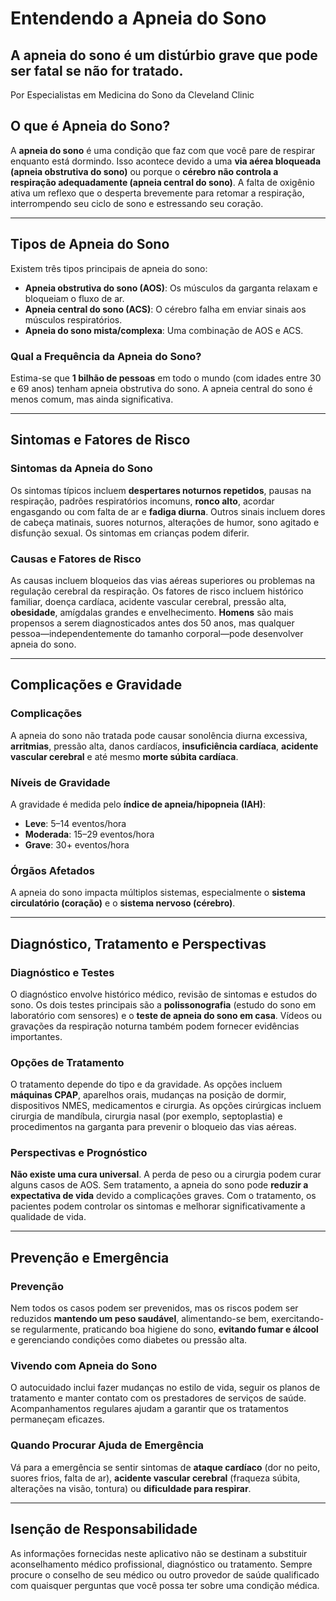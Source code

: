 # Entendendo a Apneia do Sono

## A apneia do sono é um distúrbio grave que pode ser fatal se não for tratado.

Por Especialistas em Medicina do Sono da Cleveland Clinic

## O que é Apneia do Sono?

A **apneia do sono** é uma condição que faz com que você pare de respirar enquanto está dormindo. Isso acontece devido a uma **via aérea bloqueada (apneia obstrutiva do sono)** ou porque o **cérebro não controla a respiração adequadamente (apneia central do sono)**. A falta de oxigênio ativa um reflexo que o desperta brevemente para retomar a respiração, interrompendo seu ciclo de sono e estressando seu coração.

---

## Tipos de Apneia do Sono

Existem três tipos principais de apneia do sono:

- **Apneia obstrutiva do sono (AOS)**: Os músculos da garganta relaxam e bloqueiam o fluxo de ar.
- **Apneia central do sono (ACS)**: O cérebro falha em enviar sinais aos músculos respiratórios.
- **Apneia do sono mista/complexa**: Uma combinação de AOS e ACS.

### Qual a Frequência da Apneia do Sono?

Estima-se que **1 bilhão de pessoas** em todo o mundo (com idades entre 30 e 69 anos) tenham apneia obstrutiva do sono. A apneia central do sono é menos comum, mas ainda significativa.

---

## Sintomas e Fatores de Risco

### Sintomas da Apneia do Sono

Os sintomas típicos incluem **despertares noturnos repetidos**, pausas na respiração, padrões respiratórios incomuns, **ronco alto**, acordar engasgando ou com falta de ar e **fadiga diurna**. Outros sinais incluem dores de cabeça matinais, suores noturnos, alterações de humor, sono agitado e disfunção sexual. Os sintomas em crianças podem diferir.

### Causas e Fatores de Risco

As causas incluem bloqueios das vias aéreas superiores ou problemas na regulação cerebral da respiração. Os fatores de risco incluem histórico familiar, doença cardíaca, acidente vascular cerebral, pressão alta, **obesidade**, amígdalas grandes e envelhecimento. **Homens** são mais propensos a serem diagnosticados antes dos 50 anos, mas qualquer pessoa—independentemente do tamanho corporal—pode desenvolver apneia do sono.

---

## Complicações e Gravidade

### Complicações

A apneia do sono não tratada pode causar sonolência diurna excessiva, **arritmias**, pressão alta, danos cardíacos, **insuficiência cardíaca**, **acidente vascular cerebral** e até mesmo **morte súbita cardíaca**.

### Níveis de Gravidade

A gravidade é medida pelo **índice de apneia/hipopneia (IAH)**:

- **Leve**: 5–14 eventos/hora
- **Moderada**: 15–29 eventos/hora
- **Grave**: 30+ eventos/hora

### Órgãos Afetados

A apneia do sono impacta múltiplos sistemas, especialmente o **sistema circulatório (coração)** e o **sistema nervoso (cérebro)**.

---

## Diagnóstico, Tratamento e Perspectivas

### Diagnóstico e Testes

O diagnóstico envolve histórico médico, revisão de sintomas e estudos do sono. Os dois testes principais são a **polissonografia** (estudo do sono em laboratório com sensores) e o **teste de apneia do sono em casa**. Vídeos ou gravações da respiração noturna também podem fornecer evidências importantes.

### Opções de Tratamento

O tratamento depende do tipo e da gravidade. As opções incluem **máquinas CPAP**, aparelhos orais, mudanças na posição de dormir, dispositivos NMES, medicamentos e cirurgia. As opções cirúrgicas incluem cirurgia de mandíbula, cirurgia nasal (por exemplo, septoplastia) e procedimentos na garganta para prevenir o bloqueio das vias aéreas.

### Perspectivas e Prognóstico

**Não existe uma cura universal**. A perda de peso ou a cirurgia podem curar alguns casos de AOS. Sem tratamento, a apneia do sono pode **reduzir a expectativa de vida** devido a complicações graves. Com o tratamento, os pacientes podem controlar os sintomas e melhorar significativamente a qualidade de vida.

---

## Prevenção e Emergência

### Prevenção

Nem todos os casos podem ser prevenidos, mas os riscos podem ser reduzidos **mantendo um peso saudável**, alimentando-se bem, exercitando-se regularmente, praticando boa higiene do sono, **evitando fumar e álcool** e gerenciando condições como diabetes ou pressão alta.

### Vivendo com Apneia do Sono

O autocuidado inclui fazer mudanças no estilo de vida, seguir os planos de tratamento e manter contato com os prestadores de serviços de saúde. Acompanhamentos regulares ajudam a garantir que os tratamentos permaneçam eficazes.

### Quando Procurar Ajuda de Emergência

Vá para a emergência se sentir sintomas de **ataque cardíaco** (dor no peito, suores frios, falta de ar), **acidente vascular cerebral** (fraqueza súbita, alterações na visão, tontura) ou **dificuldade para respirar**.

---

## Isenção de Responsabilidade

As informações fornecidas neste aplicativo não se destinam a substituir aconselhamento médico profissional, diagnóstico ou tratamento. Sempre procure o conselho de seu médico ou outro provedor de saúde qualificado com quaisquer perguntas que você possa ter sobre uma condição médica.